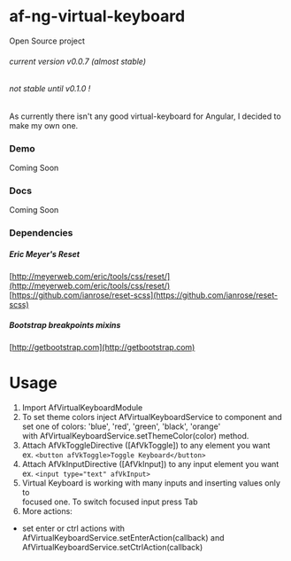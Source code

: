 # af-ng-virtual-keyboard
Open Source project

###### current version v0.0.7 (almost stable)
###### not stable until v0.1.0 !

As currently there isn't any good virtual-keyboard for Angular, I decided to make my own one.

### Demo
Coming Soon

### Docs
Coming Soon

### Dependencies
##### Eric Meyer's Reset
[http://meyerweb.com/eric/tools/css/reset/](http://meyerweb.com/eric/tools/css/reset/) \
[https://github.com/ianrose/reset-scss](https://github.com/ianrose/reset-scss)
##### Bootstrap breakpoints mixins
[http://getbootstrap.com](http://getbootstrap.com)

# Usage

1. Import AfVirtualKeyboardModule
2. To set theme colors inject AfVirtualKeyboardService to component
and set one of colors: 'blue', 'red', 'green', 'black', 'orange' \
with AfVirtualKeyboardService.setThemeColor(color) method.
3. Attach AfVkToggleDirective ([AfVkToggle]) to any element you want \
ex. `<button afVkToggle>Toggle Keyboard</button>`
4. Attach AfVkInputDirective ([AfVkInput]) to any input element you want \
ex. `<input type="text" afVkInput>`
5. Virtual Keyboard is working with many inputs and inserting values only to \
   focused one. To switch focused input press Tab
6. More actions:
  - set enter or ctrl actions with AfVirtualKeyboardService.setEnterAction(callback) and AfVirtualKeyboardService.setCtrlAction(callback)
